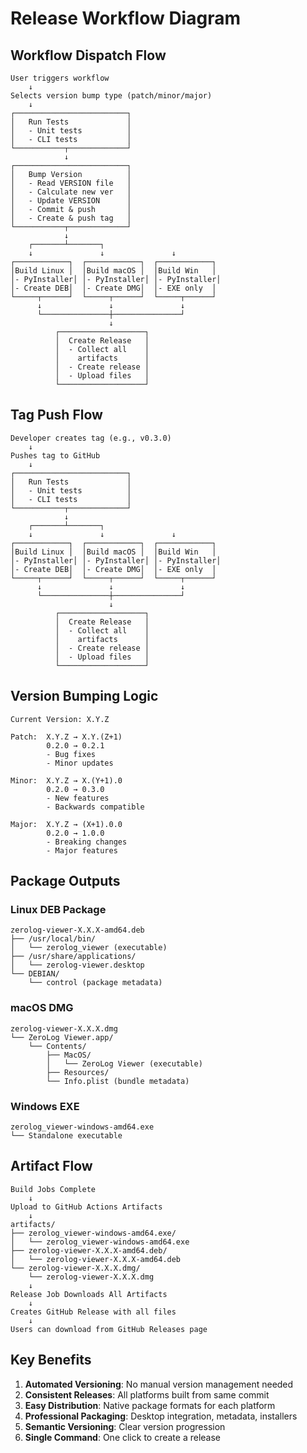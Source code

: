 # Release Workflow Diagram

## Workflow Dispatch Flow

```
User triggers workflow
    ↓
Selects version bump type (patch/minor/major)
    ↓
┌─────────────────────────┐
│   Run Tests             │
│   - Unit tests          │
│   - CLI tests           │
└───────────┬─────────────┘
            ↓
┌─────────────────────────┐
│   Bump Version          │
│   - Read VERSION file   │
│   - Calculate new ver   │
│   - Update VERSION      │
│   - Commit & push       │
│   - Create & push tag   │
└───────────┬─────────────┘
            ↓
    ┌───────┴───────┐
    ↓               ↓               ↓
┌────────────┐  ┌────────────┐  ┌────────────┐
│Build Linux │  │Build macOS │  │Build Win   │
│- PyInstaller│ │- PyInstaller│ │- PyInstaller│
│- Create DEB│  │- Create DMG│  │- EXE only  │
└─────┬──────┘  └─────┬──────┘  └─────┬──────┘
      ↓               ↓               ↓
      └───────────────┼───────────────┘
                      ↓
          ┌───────────────────┐
          │  Create Release   │
          │  - Collect all    │
          │    artifacts      │
          │  - Create release │
          │  - Upload files   │
          └───────────────────┘
```

## Tag Push Flow

```
Developer creates tag (e.g., v0.3.0)
    ↓
Pushes tag to GitHub
    ↓
┌─────────────────────────┐
│   Run Tests             │
│   - Unit tests          │
│   - CLI tests           │
└───────────┬─────────────┘
            ↓
    ┌───────┴───────┐
    ↓               ↓               ↓
┌────────────┐  ┌────────────┐  ┌────────────┐
│Build Linux │  │Build macOS │  │Build Win   │
│- PyInstaller│ │- PyInstaller│ │- PyInstaller│
│- Create DEB│  │- Create DMG│  │- EXE only  │
└─────┬──────┘  └─────┬──────┘  └─────┬──────┘
      ↓               ↓               ↓
      └───────────────┼───────────────┘
                      ↓
          ┌───────────────────┐
          │  Create Release   │
          │  - Collect all    │
          │    artifacts      │
          │  - Create release │
          │  - Upload files   │
          └───────────────────┘
```

## Version Bumping Logic

```
Current Version: X.Y.Z

Patch:  X.Y.Z → X.Y.(Z+1)
        0.2.0 → 0.2.1
        - Bug fixes
        - Minor updates

Minor:  X.Y.Z → X.(Y+1).0
        0.2.0 → 0.3.0
        - New features
        - Backwards compatible

Major:  X.Y.Z → (X+1).0.0
        0.2.0 → 1.0.0
        - Breaking changes
        - Major features
```

## Package Outputs

### Linux DEB Package
```
zerolog-viewer-X.X.X-amd64.deb
├── /usr/local/bin/
│   └── zerolog_viewer (executable)
├── /usr/share/applications/
│   └── zerolog-viewer.desktop
└── DEBIAN/
    └── control (package metadata)
```

### macOS DMG
```
zerolog-viewer-X.X.X.dmg
└── ZeroLog Viewer.app/
    └── Contents/
        ├── MacOS/
        │   └── ZeroLog Viewer (executable)
        ├── Resources/
        └── Info.plist (bundle metadata)
```

### Windows EXE
```
zerolog_viewer-windows-amd64.exe
└── Standalone executable
```

## Artifact Flow

```
Build Jobs Complete
    ↓
Upload to GitHub Actions Artifacts
    ↓
artifacts/
├── zerolog_viewer-windows-amd64.exe/
│   └── zerolog_viewer-windows-amd64.exe
├── zerolog-viewer-X.X.X-amd64.deb/
│   └── zerolog-viewer-X.X.X-amd64.deb
└── zerolog-viewer-X.X.X.dmg/
    └── zerolog-viewer-X.X.X.dmg
    ↓
Release Job Downloads All Artifacts
    ↓
Creates GitHub Release with all files
    ↓
Users can download from GitHub Releases page
```

## Key Benefits

1. **Automated Versioning**: No manual version management needed
2. **Consistent Releases**: All platforms built from same commit
3. **Easy Distribution**: Native package formats for each platform
4. **Professional Packaging**: Desktop integration, metadata, installers
5. **Semantic Versioning**: Clear version progression
6. **Single Command**: One click to create a release
